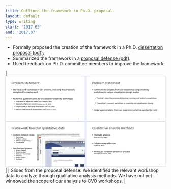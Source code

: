```yaml
---
title: Outlined the framework in Ph.D. proposal.
layout: default
type: writing
start: '2017.05'
end: '2017.07'
---
```

 - Formally proposed the creation of the framework in a Ph.D. [dissertation proposal (pdf)].
 - Summarized the framework in a [proposal defense (pdf)].
 - Used feedback on Ph.D. committee members to improve the framework.

 | ![summary](../assets/documents/2017.07-proposal-summary.png) |
 | Slides from the proposal defense. We identified the relevant workshop data to analyze through qualitative analysis methods. We have not yet winnowed the scope of our analysis to CVO workshops. |

[dissertation proposal (pdf)]: ../assets/documents/2017.07-dissertation-proposal.pdf

[proposal defense (pdf)]: ../assets/documents/2017.07-proposal-defense.pdf
